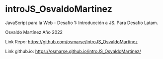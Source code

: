 # introJS_OsvaldoMartinez
JavaScript para la Web - Desafío 1: Introducción a JS.
Para Desafío Latam.

Osvaldo Martínez
Año 2022

Link Repo:
https://github.com/osmarse/introJS_OsvaldoMartinez

Link github.io:
https://osmarse.github.io/introJS_OsvaldoMartinez/
